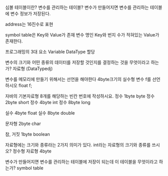 심볼 테이블이란? 
변수를 관리하는 테이블?
변수가 만들어지면 변수를 관리하는 테이블에 변수 정보가 저장된다.

address는 16진수로 표현

symbol table은 Key와 Value가 존재
변수 명인 Key와 번지 수가 적혀있는 Value가 존재한다.

프로그래밍의 3대 요소
Variable DataType 할당

변수의 크기와 어떤 종류의 데이터를 저장할 것인지를 결정하는 것을 무엇이라고 하는가? 자료형 (DataTypedj)

변수를 메모리에 만들기 위해서는 선언을 해야한다 4byte크기의 실수형 변수 f를 선언하시오
float f;

자바의 기본자료형 8개를 해당하는 빈칸 번호에 작성하시요.
정수 1byte byte
정수 2byte short
정수 4byte int
정수 8byte long

실수 4byte float
실수 8byte double

문자형 2byte char

참, 거짓 1byte boolean

자료형에는 크기와 종류라는 2가지 의미가 있다. int라는 자료형의 크기와 종류를 쓰시오?
정수형 자료형 4byte

변수가 만들어지면 변수를 관리하는 테이블에 저장이 되는데 이 테이블을 무엇이라고 하는가?
symbol table